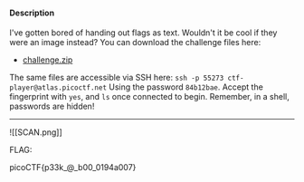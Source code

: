 #### Description

I've gotten bored of handing out flags as text. Wouldn't it be cool if they were an image instead? You can download the challenge files here:

- [challenge.zip](https://artifacts.picoctf.net/c_atlas/14/challenge.zip)

The same files are accessible via SSH here: `ssh -p 55273 ctf-player@atlas.picoctf.net` Using the password `84b12bae`. Accept the fingerprint with `yes`, and `ls` once connected to begin. Remember, in a shell, passwords are hidden!

----------



![[SCAN.png]]

FLAG:

picoCTF{p33k_@_b00_0194a007}
